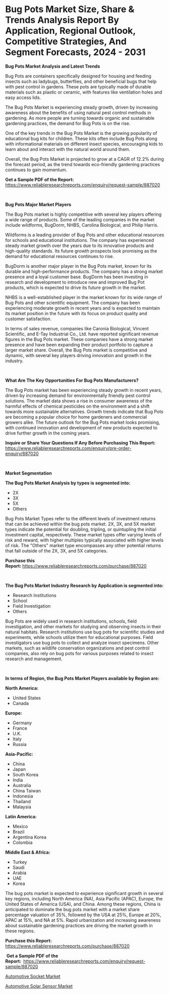 <p><h1>Bug Pots Market Size, Share & Trends Analysis Report By Application, Regional Outlook, Competitive Strategies, And Segment Forecasts, 2024 - 2031</h1></p><p><strong>Bug Pots Market Analysis and Latest Trends</strong></p>
<p><p>Bug Pots are containers specifically designed for housing and feeding insects such as ladybugs, butterflies, and other beneficial bugs that help with pest control in gardens. These pots are typically made of durable materials such as plastic or ceramic, with features like ventilation holes and easy access lids.</p><p>The Bug Pots Market is experiencing steady growth, driven by increasing awareness about the benefits of using natural pest control methods in gardening. As more people are turning towards organic and sustainable gardening practices, the demand for Bug Pots is on the rise.</p><p>One of the key trends in the Bug Pots Market is the growing popularity of educational bug kits for children. These kits often include Bug Pots along with informational materials on different insect species, encouraging kids to learn about and interact with the natural world around them.</p><p>Overall, the Bug Pots Market is projected to grow at a CAGR of 12.2% during the forecast period, as the trend towards eco-friendly gardening practices continues to gain momentum.</p></p>
<p><strong>Get a Sample PDF of the Report:&nbsp;</strong> <a href="https://www.reliableresearchreports.com/enquiry/request-sample/887020">https://www.reliableresearchreports.com/enquiry/request-sample/887020</a></p>
<p>&nbsp;</p>
<p><strong>Bug Pots Major Market Players</strong></p>
<p><p>The Bug Pots market is highly competitive with several key players offering a wide range of products. Some of the leading companies in the market include wildforms, BugDorm, NHBS, Carolina Biological, and Philip Harris. </p><p>Wildforms is a leading provider of Bug Pots and other educational resources for schools and educational institutions. The company has experienced steady market growth over the years due to its innovative products and high-quality standards. Its future growth prospects look promising as the demand for educational resources continues to rise.</p><p>BugDorm is another major player in the Bug Pots market, known for its durable and high-performance products. The company has a strong market presence and a loyal customer base. BugDorm has been investing in research and development to introduce new and improved Bug Pot products, which is expected to drive its future growth in the market.</p><p>NHBS is a well-established player in the market known for its wide range of Bug Pots and other scientific equipment. The company has been experiencing moderate growth in recent years and is expected to maintain its market position in the future with its focus on product quality and customer satisfaction.</p><p>In terms of sales revenue, companies like Caronia Biological, Vincent Scientific, and E-Tay Industrial Co., Ltd. have reported significant revenue figures in the Bug Pots market. These companies have a strong market presence and have been expanding their product portfolio to capture a larger market share. Overall, the Bug Pots market is competitive and dynamic, with several key players driving innovation and growth in the industry.</p></p>
<p>&nbsp;</p>
<p><strong>What Are The Key Opportunities For Bug Pots Manufacturers?</strong></p>
<p><p>The Bug Pots market has been experiencing steady growth in recent years, driven by increasing demand for environmentally friendly pest control solutions. The market data shows a rise in consumer awareness of the harmful effects of chemical pesticides on the environment and a shift towards more sustainable alternatives. Growth trends indicate that Bug Pots are becoming a popular choice for home gardeners and commercial growers alike. The future outlook for the Bug Pots market looks promising, with continued innovation and development of new products expected to drive further growth in the coming years.</p></p>
<p><strong>Inquire or Share Your Questions If Any Before Purchasing This Report:</strong> <a href="https://www.reliableresearchreports.com/enquiry/pre-order-enquiry/887020">https://www.reliableresearchreports.com/enquiry/pre-order-enquiry/887020</a></p>
<p>&nbsp;</p>
<p><strong>Market Segmentation</strong></p>
<p><strong>The Bug Pots Market Analysis by types is segmented into:</strong></p>
<p><ul><li>2X</li><li>3X</li><li>5X</li><li>Others</li></ul></p>
<p><p>Bug Pots Market Types refer to the different levels of investment returns that can be achieved within the bug pots market. 2X, 3X, and 5X market types indicate the potential for doubling, tripling, or quintupling the initial investment capital, respectively. These market types offer varying levels of risk and reward, with higher multiples typically associated with higher levels of risk. The "Others" market type encompasses any other potential returns that fall outside of the 2X, 3X, and 5X categories.</p></p>
<p><strong>Purchase this Report:&nbsp;</strong><a href="https://www.reliableresearchreports.com/purchase/887020">https://www.reliableresearchreports.com/purchase/887020</a></p>
<p>&nbsp;</p>
<p><strong>The Bug Pots Market Industry Research by Application is segmented into:</strong></p>
<p><ul><li>Research Institutions</li><li>School</li><li>Field Investigation</li><li>Others</li></ul></p>
<p><p>Bug Pots are widely used in research institutions, schools, field investigation, and other markets for studying and observing insects in their natural habitats. Research institutions use bug pots for scientific studies and experiments, while schools utilize them for educational purposes. Field investigators use bug pots to collect and analyze insect specimens. Other markets, such as wildlife conservation organizations and pest control companies, also rely on bug pots for various purposes related to insect research and management.</p></p>
<p>&nbsp;</p>
<p><strong>In terms of Region, the Bug Pots Market Players available by Region are:</strong></p>
<p>
    <p> <strong> North America: </strong>
        <ul>
            <li>United States</li>
            <li>Canada</li>
        </ul>
        </p> 
    <p> <strong> Europe: </strong>
        <ul>
            <li>Germany</li>
            <li>France</li>
            <li>U.K.</li>
            <li>Italy</li>
            <li>Russia</li>
        </ul>
        </p> 
    <p> <strong> Asia-Pacific: </strong>
        <ul>
            <li>China</li>
            <li>Japan</li>
            <li>South Korea</li>
            <li>India</li>
            <li>Australia</li>
            <li>China Taiwan</li>
            <li>Indonesia</li>
            <li>Thailand</li>
            <li>Malaysia</li>
        </ul>
        </p> 
    <p> <strong> Latin America: </strong>
        <ul>
            <li>Mexico</li>
            <li>Brazil</li>
            <li>Argentina Korea</li>
            <li>Colombia</li>
        </ul>
        </p> 
    <p> <strong> Middle East & Africa: </strong>
        <ul>
            <li>Turkey</li>
            <li>Saudi</li>
            <li>Arabia</li>
            <li>UAE</li>
            <li>Korea</li>
        </ul>
    </p>
    </p>
<p><p>The bug pots market is expected to experience significant growth in several key regions, including North America (NA), Asia Pacific (APAC), Europe, the United States of America (USA), and China. Among these regions, China is anticipated to dominate the bug pots market with a market share percentage valuation of 35%, followed by the USA at 25%, Europe at 20%, APAC at 15%, and NA at 5%. Rapid urbanization and increasing awareness about sustainable gardening practices are driving the market growth in these regions.</p></p>
<p><strong>Purchase this Report: </strong><a href="https://www.reliableresearchreports.com/purchase/887020">https://www.reliableresearchreports.com/purchase/887020</a></p>
<p>&nbsp;<strong>Get a Sample PDF of the Report:&nbsp;&nbsp;</strong><a href="https://www.reliableresearchreports.com/enquiry/request-sample/887020">https://www.reliableresearchreports.com/enquiry/request-sample/887020</a></p>
<p><strong></strong></p>
<p><p><a href="https://unruly-ladybug-44b.notion.site/Automotive-Socket-Market-Challenges-Opportunities-and-Growth-Drivers-and-Major-Market-Players-for-0a0d5aa7f4c246ac916ae095885d196f">Automotive Socket Market</a></p><p><a href="https://cute-banjo-8ca.notion.site/Automotive-Solar-Sensor-Market-Furnish-Information-about-Market-Size-Market-Share-Market-Dynamics--e6d2f998e86d408e8459ba297a7a1abe">Automotive Solar Sensor Market</a></p></p>
